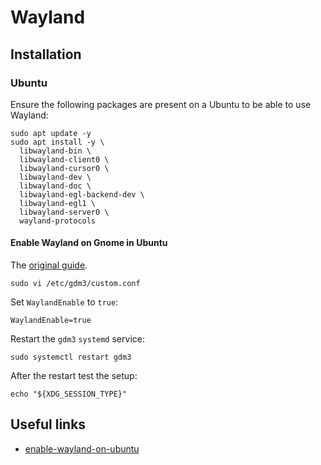 # Wayland

## Installation

### Ubuntu

Ensure the following packages are present on a Ubuntu to be able to use Wayland:

```shell
sudo apt update -y
sudo apt install -y \
  libwayland-bin \
  libwayland-client0 \
  libwayland-cursor0 \
  libwayland-dev \
  libwayland-doc \
  libwayland-egl-backend-dev \
  libwayland-egl1 \
  libwayland-server0 \
  wayland-protocols
```

#### Enable Wayland on Gnome in Ubuntu

The [original guide][enable-wayland-on-ubuntu].

```shell
sudo vi /etc/gdm3/custom.conf
```

Set `WaylandEnable` to `true`:

```shell
WaylandEnable=true
```

Restart the `gdm3` `systemd` service:

```shell
sudo systemctl restart gdm3
```

After the restart test the setup:

```shell
echo "${XDG_SESSION_TYPE}"
```

## Useful links

- [enable-wayland-on-ubuntu][enable-wayland-on-ubuntu]

[enable-wayland-on-ubuntu]: <https://linuxconfig.org/how-to-enable-disable-wayland-on-ubuntu-22-04-desktop>
